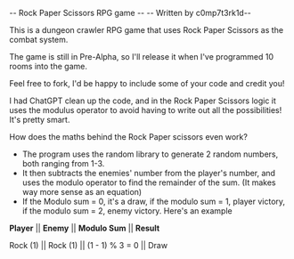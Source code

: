 -- Rock Paper Scissors RPG game --
-- Written by c0mp7t3rk1d-- 

This is a dungeon crawler RPG game that uses Rock Paper Scissors as the combat system.

The game is still in Pre-Alpha, so I'll release it when I've programmed 10 rooms into the game.

Feel free to fork, I'd be happy to include some of your code and credit you!

I had ChatGPT clean up the code, and in the Rock Paper Scissors logic it uses the modulus operator to avoid having to write out all the possibilities! It's pretty smart.

How does the maths behind the Rock Paper scissors even work?
- The program uses the random library to generate 2 random numbers, both ranging from 1-3.
- It then subtracts the enemies' number from the player's number, and uses the modulo operator to find the remainder of the sum. (It makes way more sense as an equation)
- If the Modulo sum = 0, it's a draw, if the modulo sum = 1, player victory, if the modulo sum = 2, enemy victory.
Here's an example

**Player** || **Enemy** || **Modulo Sum** || **Result**

Rock (1) ||	Rock (1) ||	(1 - 1) % 3 = 0 ||	Draw
